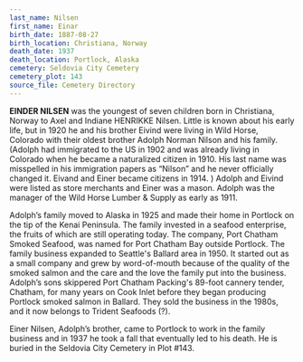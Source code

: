```yaml
---
last_name: Nilsen
first_name: Einar
birth_date: 1887-08-27
birth_location: Christiana, Norway
death_date: 1937
death_location: Portlock, Alaska
cemetery: Seldovia City Cemetery
cemetery_plot: 143
source_file: Cemetery Directory
---
```

**EINDER NILSEN** was the youngest of seven children born in Christiana, Norway to Axel and Indiane HENRIKKE Nilsen. Little is known about his early life, but in 1920 he and his brother Eivind were living in Wild Horse, Colorado with their oldest brother Adolph Norman Nilson and his family.  (Adolph had immigrated to the US in 1902 and was already living in Colorado when he became a naturalized citizen in 1910. His last name was misspelled in his immigration papers as “Nilson” and he never officially changed it. Eivand and Einer became citizens in 1914. )  Adolph and Eivind were listed as store merchants and Einer was a mason.  Adolph was the manager of the Wild Horse Lumber & Supply as early as 1911.

Adolph’s family moved to Alaska in 1925 and made their home in Portlock on the tip of the Kenai Peninsula.  The family invested in a seafood enterprise, the fruits of which are still operating today. The company, Port Chatham Smoked Seafood, was named for Port Chatham Bay outside Portlock. The family business expanded to Seattle's Ballard area in 1950.  It started out as a small company and grew by word-of-mouth because of the quality of the smoked salmon and the care and the love the family put into the business.   Adolph’s sons skippered Port Chatham Packing's 89-foot cannery tender, Chatham, for many years on Cook Inlet before they began producing Portlock smoked salmon in Ballard. They sold the business in the 1980s, and it now belongs to Trident Seafoods (?). 

Einer Nilsen, Adolph’s brother, came to Portlock to work in the family business and in 1937 he took a fall that eventually led to his death.  He is buried in the Seldovia City Cemetery in Plot #143.


